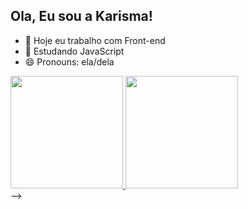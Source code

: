 ## Ola, Eu sou a Karisma!

- 🔭 Hoje eu trabalho com Front-end
- 🌱 Estudando JavaScript
- 😄 Pronouns: ela/dela
<div>
<a href="https://github.com/karismasousa">
  <img height="180em" src="https://github-readme-stats.vercel.app/api?username=karismasousa&show_icons=true&theme=dracula&include_all_commits=true&count_private=true"/>
  <img height="180em" src="https://github-readme-stats.vercel.app/api/top-langs/?username=karismasousa&layout=compact&langs_cout=16&theme=dracula"/>
  </a>
  
</div>
-->
